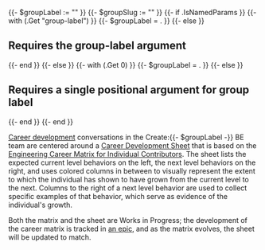 {{- $groupLabel := "" }}
{{- $groupSlug := "" }}
{{- if .IsNamedParams }}
    {{- with (.Get "group-label") }}
        {{- $groupLabel = . }}
    {{- else }}
        <h2>Requires the group-label argument</h2>
    {{- end }}
{{- else }}
    {{- with (.Get 0) }}
        {{- $groupLabel = . }}
    {{- else }}
        <h2>Requires a single positional argument for group label</h2>
    {{- end }}
{{- end }}

[Career development](/handbook/engineering/careers/) conversations in the Create:{{- $groupLabel -}} BE team are centered
around a [Career Development Sheet](https://docs.google.com/spreadsheets/d/1u_123EK7Kts9wvA4wEDJtiHvMpsc7Q7GCpRIm8SydZY/edit#gid=0) that is based on the [Engineering Career Matrix for Individual Contributors](/handbook/engineering/careers/matrix/).
The sheet lists the expected current level
behaviors on the left, the next level behaviors on the right, and uses colored
columns in between to visually represent the extent to which the individual has
shown to have grown from the current level to the next. Columns to the right of
a next level behavior are used to collect specific examples of that behavior,
which serve as evidence of the individual's growth.

Both the matrix and the sheet are Works in Progress; the development of the career
matrix is tracked in [an epic](https://gitlab.com/groups/gitlab-com/-/epics/85), and as the matrix evolves,
the sheet will be updated to match.

